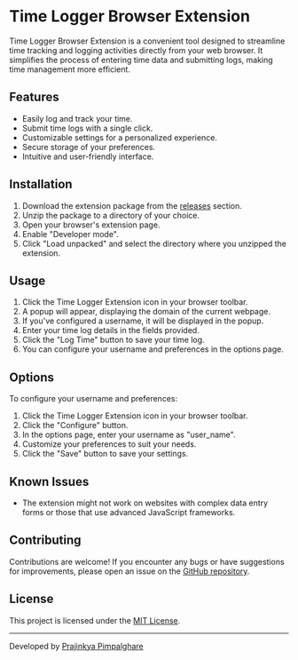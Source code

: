 # Time Logger Browser Extension

Time Logger Browser Extension is a convenient tool designed to streamline time tracking and logging activities directly from your web browser. It simplifies the process of entering time data and submitting logs, making time management more efficient.

## Features

- Easily log and track your time.
- Submit time logs with a single click.
- Customizable settings for a personalized experience.
- Secure storage of your preferences.
- Intuitive and user-friendly interface.

## Installation

1. Download the extension package from the [releases](https://github.com/PrajinkyaPimpalghare/time-logger-browser-extension/releases) section.
2. Unzip the package to a directory of your choice.
3. Open your browser's extension page.
4. Enable "Developer mode".
5. Click "Load unpacked" and select the directory where you unzipped the extension.

## Usage

1. Click the Time Logger Extension icon in your browser toolbar.
2. A popup will appear, displaying the domain of the current webpage.
3. If you've configured a username, it will be displayed in the popup.
4. Enter your time log details in the fields provided.
5. Click the "Log Time" button to save your time log.
6. You can configure your username and preferences in the options page.

## Options

To configure your username and preferences:

1. Click the Time Logger Extension icon in your browser toolbar.
2. Click the "Configure" button.
3. In the options page, enter your username as "user_name".
4. Customize your preferences to suit your needs.
5. Click the "Save" button to save your settings.

## Known Issues

- The extension might not work on websites with complex data entry forms or those that use advanced JavaScript frameworks.

## Contributing

Contributions are welcome! If you encounter any bugs or have suggestions for improvements, please open an issue on the [GitHub repository](https://github.com/PrajinkyaPimpalghare/time-logger-browser-extension).

## License

This project is licensed under the [MIT License](LICENSE).

---

Developed by [Prajinkya Pimpalghare](https://github.com/PrajinkyaPimpalghare)

